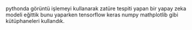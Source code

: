 pythonda görüntü işlemeyi kullanarak zatüre tespiti yapan bir yapay zeka modeli eğittik bunu yaparken tensorflow keras numpy mathplotlib gibi kütüphaneleri kullandık. 
